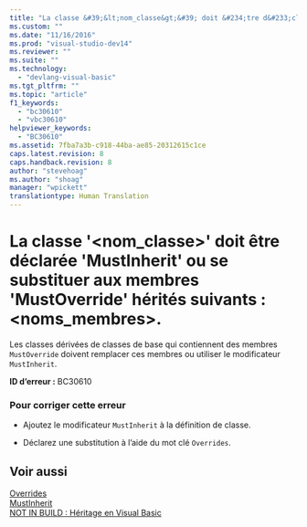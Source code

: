 ```yaml
---
title: "La classe &#39;&lt;nom_classe&gt;&#39; doit &#234;tre d&#233;clar&#233;e &#39;MustInherit&#39; ou se substituer aux membres &#39;MustOverride&#39; h&#233;rit&#233;s suivants&#160;: &lt;noms_membres&gt;. | Microsoft Docs"
ms.custom: ""
ms.date: "11/16/2016"
ms.prod: "visual-studio-dev14"
ms.reviewer: ""
ms.suite: ""
ms.technology: 
  - "devlang-visual-basic"
ms.tgt_pltfrm: ""
ms.topic: "article"
f1_keywords: 
  - "bc30610"
  - "vbc30610"
helpviewer_keywords: 
  - "BC30610"
ms.assetid: 7fba7a3b-c918-44ba-ae85-20312615c1ce
caps.latest.revision: 8
caps.handback.revision: 8
author: "stevehoag"
ms.author: "shoag"
manager: "wpickett"
translationtype: Human Translation
---
```

# La classe &#39;&lt;nom_classe&gt;&#39; doit &#234;tre d&#233;clar&#233;e &#39;MustInherit&#39; ou se substituer aux membres &#39;MustOverride&#39; h&#233;rit&#233;s suivants&#160;: &lt;noms_membres&gt;.
Les classes dérivées de classes de base qui contiennent des membres `MustOverride` doivent remplacer ces membres ou utiliser le modificateur `MustInherit`.  
  
 **ID d’erreur :** BC30610  
  
### Pour corriger cette erreur  
  
-   Ajoutez le modificateur `MustInherit` à la définition de classe.  
  
-   Déclarez une substitution à l’aide du mot clé `Overrides`.  
  
## Voir aussi  
 [Overrides](../../visual-basic/language-reference/modifiers/overrides.md)   
 [MustInherit](../../visual-basic/language-reference/modifiers/mustinherit.md)   
 [NOT IN BUILD : Héritage en Visual Basic](http://msdn.microsoft.com/fr-fr/e5e6e240-ed31-4657-820c-079b7c79313c)